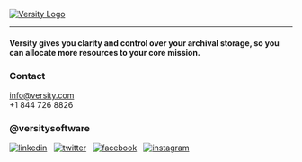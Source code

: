 

[![Versity Logo](https://github.com/versity/versitygw/assets/50177554/e1f74c2f-c6a2-4c01-b205-aa65a280538d)](https://versity.com)

***

#### Versity gives you clarity and control over your archival storage, so you can allocate more resources to your core mission.

### Contact 
info@versity.com <br />
+1 844 726 8826

### @versitysoftware 
[![linkedin](https://github.com/versity/versitygw/assets/50177554/591c109f-3206-45c9-9b7f-8882be8577c2)](https://www.linkedin.com/company/versity/) &nbsp; 
[![twitter](https://github.com/versity/versitygw/assets/50177554/670fc912-87c8-43f1-a4e0-377f5acc479d)](https://twitter.com/VersitySoftware) &nbsp;
[![facebook](https://github.com/versity/versitygw/assets/50177554/6734c42f-5581-45e8-ab0e-f099ff0fb469)](https://www.facebook.com/versitysoftware) &nbsp;
[![instagram](https://github.com/versity/versitygw/assets/50177554/d1951172-6455-4d4b-8779-12979b397dcd)](https://www.instagram.com/versitysoftware/) &nbsp;
